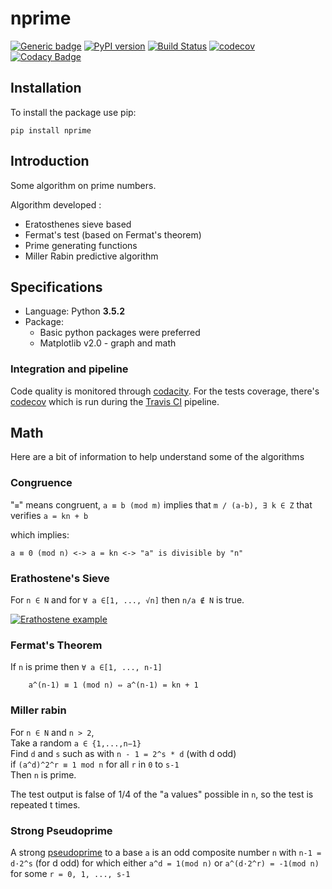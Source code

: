 # nprime 

 [![Generic badge](https://img.shields.io/badge/github-nprime-blue.svg)](https://github.com/Sylhare/nprime) [![PyPI version](https://badge.fury.io/py/nprime.svg)](https://badge.fury.io/py/nprime) [![Build Status](https://travis-ci.org/Sylhare/nprime.svg?branch=master)](https://travis-ci.org/Sylhare/nprime) [![codecov](https://codecov.io/gh/Sylhare/nprime/branch/master/graph/badge.svg)](https://codecov.io/gh/Sylhare/nprime) [![Codacy Badge](https://api.codacy.com/project/badge/Grade/3f1889b9069645faa6ec38cb4b117b1d)](https://www.codacy.com/app/Sylhare/nprime?utm_source=github.com&amp;utm_medium=referral&amp;utm_content=Sylhare/nprime&amp;utm_campaign=Badge_Grade)

## Installation

To install the package use pip:

    pip install nprime


## Introduction

Some algorithm on prime numbers. 

Algorithm developed : 

- Eratosthenes sieve based
- Fermat's test (based on Fermat's theorem)
- Prime generating functions
- Miller Rabin predictive algorithm

## Specifications

- Language: Python **3.5.2** 
- Package:
	- Basic python packages were preferred
	- Matplotlib v2.0 - graph and math

### Integration and pipeline

Code quality is monitored through [codacity](https://www.codacy.com/app/Sylhare/nprime/dashboard).
For the tests coverage, there's [codecov](https://codecov.io/gh/Sylhare/nprime) which is run during the [Travis CI](https://travis-ci.org/Sylhare/nprime) pipeline.

## Math

Here are a bit of information to help understand some of the algorithms

### Congruence

 "`≡`" means congruent, `a ≡ b (mod m)` implies that 
`m / (a-b), ∃ k ∈ Z` that verifies `a = kn + b`
   
 which implies:

    a ≡ 0 (mod n) <-> a = kn <-> "a" is divisible by "n" 
    
### Erathostene's Sieve

For `n ∈ N` and for `∀ a ∈[1, ..., √n]` then `n/a ∉ N` is true.

[![Erathostene example](https://upload.wikimedia.org/wikipedia/commons/b/b9/Sieve_of_Eratosthenes_animation.gif)](https://en.wikipedia.org/wiki/Sieve_of_Eratosthenes)


### Fermat's Theorem

If `n` is prime then `∀ a ∈[1, ..., n-1]`

```
    a^(n-1) ≡ 1 (mod n) ⇔ a^(n-1) = kn + 1
```
   
### Miller rabin

For `n ∈ N` and `n > 2`, </br>
Take a random `a ∈ {1,...,n−1}` </br>
Find `d` and `s` such as with `n - 1 = 2^s * d` (with d odd) </br>
if `(a^d)^2^r ≡ 1 mod n` for all `r` in `0` to `s-1` </br>
Then `n` is prime.

The test output is false of 1/4 of the "a values" possible in `n`, 
so the test is repeated t times.


### Strong Pseudoprime

A strong [pseudoprime](http://mathworld.wolfram.com/StrongPseudoprime.html) to a base `a` is an odd composite number `n` 
with `n-1 = d·2^s` (for d odd) for which either `a^d = 1(mod n)` or `a^(d·2^r) = -1(mod n)` for some `r = 0, 1, ..., s-1` </br>
